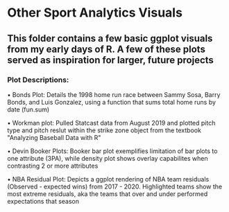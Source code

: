 # Other Sport Analytics Visuals

## This folder contains a few basic ggplot visuals from my early days of R. A few of these plots served as inspiration for larger, future projects

### Plot Descriptions:

• Bonds Plot: Details the 1998 home run race between Sammy Sosa, Barry Bonds, and Luis Gonzalez, using a function that sums total home runs by date (fun.sum)

• Workman plot: Pulled Statcast data from August 2019 and plotted pitch type and pitch reslut within the strike zone object from the textbook "Analyzing Baseball Data with R"

• Devin Booker Plots: Booker bar plot exemplifies limitation of bar plots to one attribute (3PA), while density plot shows overlay capabilites when contrasting 2 or more attributes

• NBA Residual Plot: Depicts a ggplot rendering of NBA team residuals (Observed - expected wins) from 2017 - 2020. Highlighted teams show the most extreme residuals, aka the teams that over and under performed expectations that season
